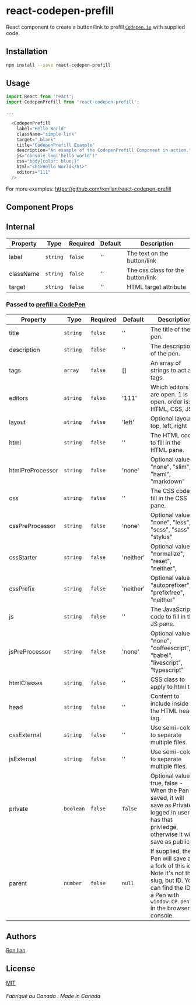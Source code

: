 # react-codepen-prefill

React component to create a button/link to prefill [`Codepen.io`](https://codepen.io) with supplied code.

## Installation

```bash
npm install --save react-codepen-prefill
```

## Usage

```javascript
import React from 'react';
import CodepenPrefill from 'react-codepen-prefill';

...

  <CodepenPrefill
    label="Hello World"
    className="simple-link"
    target="_blank"
    title="CodepenPrefill Example"
    description="An example of the CodepenPrefill Component in action."
    js="console.log('hello world')"
    css="body{color: blue;}"
    html="<h1>Hello World</h1>"
    editors="111"
  />
```

For more examples:
https://github.com/ronilan/react-codepen-prefill

## Component Props

## Internal
Property   | Type     | Required | Default     | Description                                                   |
-----------|----------|----------|-------------|---------------------------------------------------------------|
label      | `string` | `false`  | ''          | The text on the button/link                                   |
className  | `string` | `false`  | ''          | The css class for the button/link                             |
target     | `string` | `false`  | ''          | HTML target attribute                                         |

### Passed to [prefill a CodePen](https://blog.codepen.io/documentation/api/prefill/)

Property         | Type     | Required | Default   | Description                                                   |
-----------------|----------|----------|-----------|---------------------------------------------------------------|
title            | `string` | `false`  | ''        | The title of the pen.
description      | `string` | `false`  | ''        | The description of the pen.
tags             | `array`  | `false`  | []        | An array of strings to act as tags.
editors          | `string` | `false`  | '111'     | Which editors are open. 1 is open. order is: HTML, CSS, JS.
layout           | `string` | `false`  | 'left'    | Optional layouts: top, left, right
html             | `string` | `false`  | ''        | The HTML code to fill in the HTML pane.
htmlPreProcessor | `string` | `false`  | 'none'    | Optional values: "none", "slim", "haml", "markdown"
css              | `string` | `false`  | ''        | The CSS code to fill in the CSS pane.
cssPreProcessor  | `string` | `false`  | 'none'    | Optional values: "none", "less", "scss", "sass", "stylus"
cssStarter       | `string` | `false`  | 'neither' | Optional values:  "normalize", "reset", "neither",
cssPrefix        | `string` | `false`  | 'neither' | Optional values:  "autoprefixer", "prefixfree", "neither"
js               | `string` | `false`  | ''        | The JavaScript code to fill in the JS pane.
jsPreProcessor   | `string` | `false`  | 'none'    | Optional values: "none", "coffeescript", "babel", "livescript", "typescript"
htmlClasses      | `string` | `false`  | ''        | CSS class to apply to html tag.
head             | `string` | `false`  | ''        | Content to include inside the HTML head tag.
cssExternal      | `string` | `false`  | ''        | Use semi-colon to separate multiple files.
jsExternal       | `string` | `false`  | ''        | Use semi-colon to separate multiple files.
private          | `boolean`| `false`  | `false`   | Optional values: true, false - When the Pen is saved, it will save as Private if logged in user has that privledge, otherwise it will save as public
parent           | `number` | `false`  | `null`    | If supplied, the Pen will save as a fork of this id. Note it's not the slug, but ID. You can find the ID of a Pen with `window.CP.pen.id` in the browser console.

## Authors

[Ron Ilan](https://www.ronilan.com)

## License
[MIT](https://en.wikipedia.org/wiki/MIT_License)

###### Fabriqué au Canada : Made in Canada
